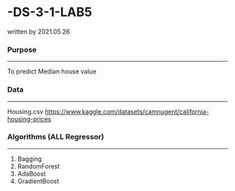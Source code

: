 # -DS-3-1-LAB5
written by 2021.05.26


### Purpose
---
To predict Median house value


### Data
---
Housing.csv
<https://www.kaggle.com/datasets/camnugent/california-housing-prices>


### Algorithms (ALL Regressor)
---
1. Bagging
2. RandomForest
3. AdaBoost
4. GradientBoost
